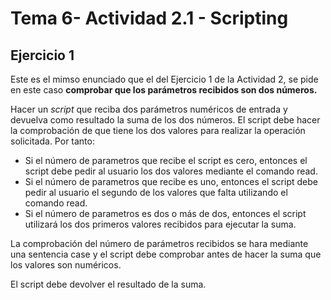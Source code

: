 # Tema 6- Actividad 2.1 - Scripting

 
## Ejercicio 1

Este es el mimso enunciado que el del Ejercicio 1 de la Actividad 2, se pide en este caso **comprobar  que los parámetros recibidos son dos números.**

Hacer un *script* que reciba dos parámetros numéricos de entrada y devuelva como resultado la suma de los dos números. 
El script debe hacer la comprobación de que tiene los dos valores para realizar la operación solicitada.  Por tanto: 
- Si el número de parametros que recibe el script es cero, entonces el script debe pedir al usuario los dos valores mediante el comando read. 
- Si el número de parametros que recibe es uno, entonces el script debe pedir al usuario el segundo de los valores que falta utilizando el comando read.
- Si el número de parametros es dos o más de dos, entonces el script utilizará los dos primeros valores recibidos para ejecutar la suma.

La comprobación del número de parámetros recibidos se hara mediante una sentencia case y el script debe comprobar antes de hacer la suma que los valores son numéricos.

El script debe devolver el resultado de la suma. 



```bash


```
